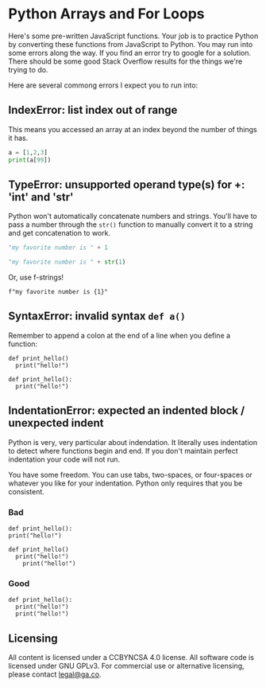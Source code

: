 # Python Arrays and For Loops
Here's some pre-written JavaScript functions. Your job is to practice Python
by converting these functions from JavaScript to Python. You may run into some
errors along the way. If you find an error try to google for a solution. There
should be some good Stack Overflow results for the things we're trying to do.

Here are several commong errors I expect you to run into:

## IndexError: list index out of range
This means you accessed an array at an index beyond the number of things it has.

```python
a = [1,2,3]
print(a[99])
```

## TypeError: unsupported operand type(s) for +: 'int' and 'str'
Python won't automatically concatenate numbers and strings. You'll have to
pass a number through the `str()` function to manually convert it to a string
and get concatenation to work.

```python
"my favorite number is " + 1
```

```python
"my favorite number is " + str(1)
```

Or, use f-strings!

```
f"my favorite number is {1}"
```

## SyntaxError: invalid syntax `def a()`
Remember to append a colon at the end of a line when you define a function:

```pyhton
def print_hello()
  print("hello!")
```

```pyhton
def print_hello():
  print("hello!")
```

## IndentationError: expected an indented block / unexpected indent
Python is very, very particular about indendation. It literally uses indentation
to detect where functions begin and end. If you don't maintain perfect indentation
your code will not run.

You have some freedom. You can use tabs, two-spaces, or four-spaces or whatever
you like for your indentation. Python only requires that you be consistent.

### Bad
```pyhton
def print_hello():
print("hello!")
```

```pyhton
def print_hello()
  print("hello!")
    print("hello!")
```

### Good
```pyhton
def print_hello():
  print("hello!")
  print("hello!")
```

## Licensing
All content is licensed under a CC­BY­NC­SA 4.0 license.
All software code is licensed under GNU GPLv3. For commercial use or alternative licensing, please contact legal@ga.co.

